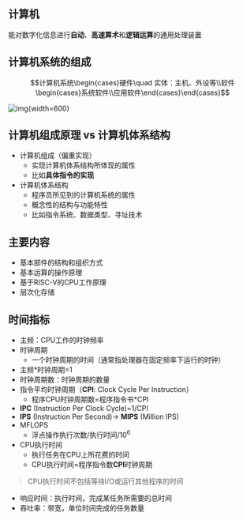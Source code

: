 ## 计算机

能对数字化信息进行**自动**、**高速算术**和**逻辑运算**的通用处理装置

## 计算机系统的组成

$$计算机系统\begin{cases}硬件\quad 实体：主机、外设等\\软件\begin{cases}系统软件\\应用软件\end{cases}\end{cases}$$

![img](https://github.com/dinorextim/dinorextim.github.io/blob/main/docs/images/jz1-1.png?raw=true){width=600}

## 计算机组成原理 vs 计算机体系结构

- 计算机组成（偏重实现）
    - 实现计算机体系结构所体现的属性
    - 比如**具体指令的实现**
- 计算机体系结构
    - 程序员所见到的计算机系统的属性
    - 概念性的结构与功能特性
    - 比如指令系统、数据类型、寻址技术

## 主要内容

- 基本部件的结构和组织方式
- 基本运算的操作原理
- 基于RISC-V的CPU工作原理
- 层次化存储

## 时间指标

- 主频：CPU工作的时钟频率
- 时钟周期
    - 一个时钟周期的时间（通常指处理器在固定频率下运行的时钟）
- 主频*时钟周期=1
- 时钟周期数：时钟周期的数量
- 指令平均时钟周期（**CPI**: Clock Cycle Per Instruction）
    - 程序CPU时钟周期数=程序指令书*CPI
- **IPC** (Instruction Per Clock Cycle)=1/CPI
- **IPS** (Instruction Per Second)$\to$ **MIPS** (Million IPS)
- MFLOPS
    - 浮点操作执行次数/执行时间/$10^6$
- CPU执行时间
    - 执行任务在CPU上所花费的时间
    - CPU执行时间=程序指令数**CPI**时钟周期

> CPU执行时间不包括等待I/O或运行其他程序的时间

- 响应时间：执行时间，完成某任务所需要的总时间
- 吞吐率：带宽，单位时间完成的任务数量